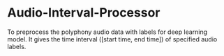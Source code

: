 # Audio-Interval-Processor
To preprocess the polyphony audio data with labels for deep learning model. It gives the time interval ([start time, end time]) of specified audio labels.
